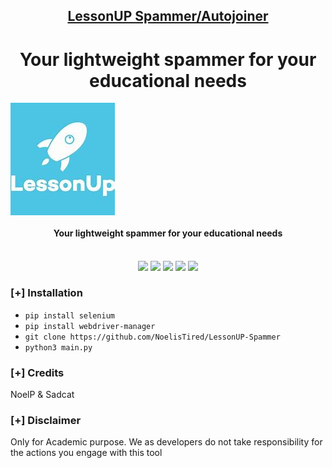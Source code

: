 <h2 align="center"><u>LessonUP Spammer/Autojoiner</u></h2>
<center>
<h1>Your lightweight spammer for your educational needs</h1>
</center>
<img src="images/logo.png" align="center">

<h4 align="center"> Your lightweight spammer for your educational needs </h4>

<p align="center">
<br>
    <img src="https://img.shields.io/badge/Author-NoelP-magenta?style=flat-square">
    <img src="https://img.shields.io/badge/Open%20Source-Yes-orange?style=flat-square">
    <img src="https://img.shields.io/badge/Maintained-Yes-cyan?style=flat-square">
    <img src="https://img.shields.io/badge/Made%20In-Selenium-green?style=flat-square">
    <img src="https://img.shields.io/badge/Written%20In-Python-blue?style=flat-square">
</p>

### [+] Installation
 - `pip install selenium`
 - `pip install webdriver-manager`
 - `git clone https://github.com/NoelisTired/LessonUP-Spammer`
 - `python3 main.py`

### [+] Credits 
 NoelP & Sadcat

### [+] Disclaimer 
Only for Academic purpose. We as developers do not take responsibility for the actions you engage with this tool

